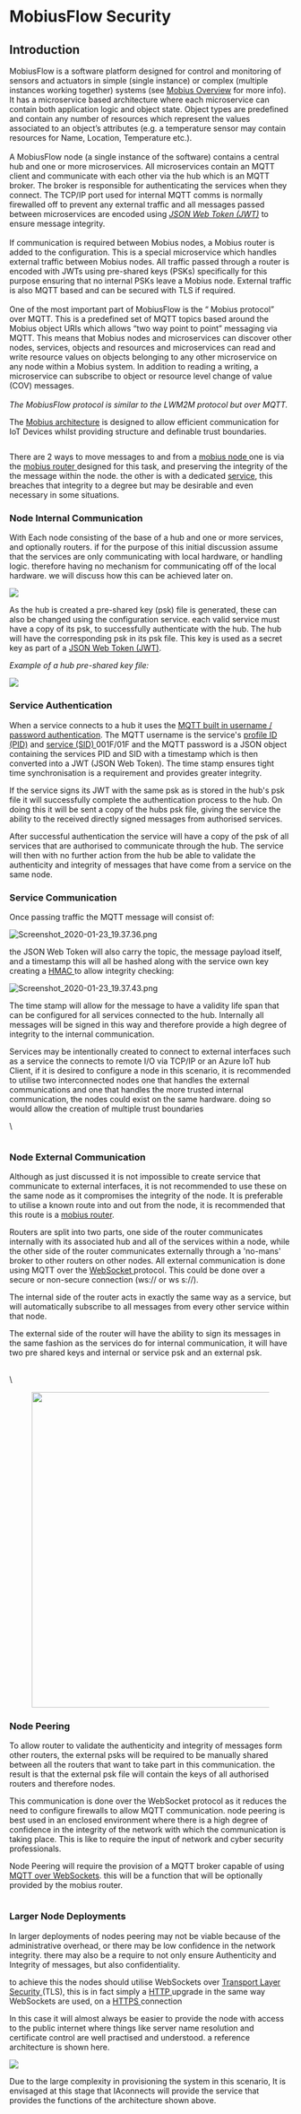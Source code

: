 # MobiusFlow Security

## Introduction <a href="#introduction" id="introduction"></a>

MobiusFlow is a software platform designed for control and monitoring of sensors and actuators in simple (single instance) or complex (multiple instances working together) systems (see [Mobius Overview](mobiusflow-overview.md) for more info). It has a microservice based architecture where each microservice can contain both application logic and object state. Object types are predefined and contain any number of resources which represent the values associated to an object’s attributes (e.g. a temperature sensor may contain resources for Name, Location, Temperature etc.).\
\
A MobiusFlow node (a single instance of the software) contains a central hub and one or more microservices. All microservices contain an MQTT client and communicate with each other via the hub which is an MQTT broker. The broker is responsible for authenticating the services when they connect. The TCP/IP port used for internal MQTT comms is normally firewalled off to prevent any external traffic and all messages passed between microservices are encoded using [_JSON Web Token (JWT)_](https://support.iaconnects.co.uk/hc/en-gb/articles/360020873392) to ensure message integrity.\
\
If communication is required between Mobius nodes, a Mobius router is added to the configuration. This is a special microservice which handles external traffic between Mobius nodes. All traffic passed through a router is encoded with JWTs using pre-shared keys (PSKs) specifically for this purpose ensuring that no internal PSKs leave a Mobius node. External traffic is also MQTT based and can be secured with TLS if required.\
\
One of the most important part of MobiusFlow is the “ Mobius protocol” over MQTT. This is a predefined set of MQTT topics based around the Mobius object URIs which allows “two way point to point” messaging via MQTT. This means that Mobius nodes and microservices can discover other nodes, services, objects and resources and microservices can read and write resource values on objects belonging to any other microservice on any node within a Mobius system. In addition to reading a writing, a microservice can subscribe to object or resource level change of value (COV) messages.\
\
_The MobiusFlow protocol is similar to the LWM2M protocol but over MQTT._

The [Mobius architecture](mobiusflow-architecture.md) is designed to allow efficient communication for IoT Devices whilst providing structure and definable trust boundaries.

<figure><img src="https://support.iaconnects.co.uk/hc/article_attachments/360047956252/Mobius-security-overview-01a.png" alt=""><figcaption></figcaption></figure>

There are 2 ways to move messages to and from a [mobius node ](https://support.iaconnects.co.uk/hc/en-gb/articles/360021111731)one is via the [mobius router ](https://support.iaconnects.co.uk/hc/en-gb/articles/360021111731)designed for this task, and preserving the integrity of the the message within the node. the other is with a dedicated [service](https://support.iaconnects.co.uk/hc/en-gb/articles/360021111731), this breaches that integrity to a degree but may be desirable and even necessary in some situations.&#x20;

&#x20;

### Node Internal Communication <a href="#node_internal_communication" id="node_internal_communication"></a>

&#x20;With Each node consisting of the base of a hub and one or more services, and optionally routers. if for the purpose of this initial discussion assume that the services are only communicating with local hardware, or handling logic. therefore having no mechanism for communicating off of the local hardware. we will discuss how this can be achieved later on.

![](https://support.iaconnects.co.uk/hc/article\_attachments/360048071231/Mobius-security-overview-02a.png)

As the hub is created a pre-shared key (psk) file is generated, these can also be changed using the configuration service. each valid service must have a copy of its psk, to successfully authenticate with the hub. The hub will have the corresponding psk in its psk file. This key is used as a secret key as part of a [JSON Web Token (JWT)](https://support.iaconnects.co.uk/hc/en-gb/articles/360020873392).

&#x20;_Example of a hub pre-shared key file:_

![](https://support.iaconnects.co.uk/hc/article\_attachments/360048072051/mobiusflow-json-example-hub-pre-shared-key.png)

### Service Authentication <a href="#service_authentication" id="service_authentication"></a>

&#x20;When a service connects to a hub it uses the [MQTT built in username / password authentication](https://www.hivemq.com/blog/mqtt-security-fundamentals-authentication-username-password/). The MQTT username is the service's [profile ID (PID)](https://support.iaconnects.co.uk/hc/en-gb/articles/360020867912) and [service (SID) ](https://support.iaconnects.co.uk/hc/en-gb/articles/360020867912)001F/01F and the MQTT password is a JSON object containing the services PID and SID with a timestamp which is then converted into a JWT (JSON Web Token). The time stamp ensures tight time synchronisation is a requirement and provides greater integrity.

If the service signs its JWT with the same psk as is stored in the hub's psk file it will successfully complete the authentication process to the hub. On doing this it will be sent a copy of the hubs psk file, giving the service the ability to the received directly signed messages from authorised services.

After successful authentication the service will have a copy of the psk of all services that are authorised to communicate through the hub. The service will then with no further action from the hub be able to validate the authenticity and integrity of messages that have come from a service on the same node.&#x20;

### Service Communication <a href="#service_communication" id="service_communication"></a>

Once passing traffic the MQTT message will consist of:

![Screenshot\_2020-01-23\_19.37.36.png](https://support.iaconnects.co.uk/hc/article\_attachments/360048074331/Screenshot\_2020-01-23\_19.37.36.png)

the JSON Web Token will also carry the topic, the message payload itself, and a timestamp this will all be hashed along with the service own key creating a [HMAC ](https://en.wikipedia.org/wiki/Hash-based\_message\_authentication\_code)to allow integrity checking:

![Screenshot\_2020-01-23\_19.37.43.png](https://support.iaconnects.co.uk/hc/article\_attachments/360047959192/Screenshot\_2020-01-23\_19.37.43.png)

The time stamp will allow for the message to have a validity life span that can be configured for all services connected to the hub. Internally all messages will be signed in this way and therefore provide a high degree of integrity to the internal communication.

Services may be intentionally created to connect to external interfaces such as a service the connects to remote I/O via TCP/IP or an Azure IoT hub Client, if it is desired to configure a node in this scenario, it is recommended to utilise two interconnected nodes one that handles the external communications and one that handles the more trusted internal communication, the nodes could exist on the same hardware. doing so would allow the creation of multiple trust boundaries

\


<figure><img src="https://support.iaconnects.co.uk/hc/article_attachments/360048071251/Mobius-security-overview-03a.png" alt=""><figcaption></figcaption></figure>

### Node External Communication <a href="#node_external_communication" id="node_external_communication"></a>

Although as just discussed it is not impossible to create service that communicate to external interfaces, it is not recommended to use these on the same node as it compromises the integrity of the node. It is preferable to utilise a known route into and out from the node, it is recommended that this route is a [mobius router](https://support.iaconnects.co.uk/hc/en-gb/articles/360021111731).

Routers are split into two parts, one side of the router communicates internally with its associated hub and all of the services within a node, while the other side of the router communicates externally through a 'no-mans' broker to other routers on other nodes. All external communication is done using MQTT over the [WebSocket ](https://en.wikipedia.org/wiki/WebSocket)protocol. This could be done over a secure or non-secure connection (ws:// or ws s://).

The internal side of the router acts in exactly the same way as a service, but will automatically subscribe to all messages from every other service within that node.

The external side of the router will have the ability to sign its messages in the same fashion as the services do for internal communication, it will have two pre shared keys and internal or service psk and an external psk.

\
\


<figure><img src="https://support.iaconnects.co.uk/hc/article_attachments/360048071271/Mobius-security-overview-04a.png" alt="" width="563"><figcaption></figcaption></figure>

### Node Peering <a href="#node_peering" id="node_peering"></a>

&#x20;To allow router to validate the authenticity and integrity of messages form other routers, the external psks will be required to be manually shared between all the routers that want to take part in this communication. the result is that the external psk file will contain the keys of all authorised routers and therefore nodes.

This communication is done over the WebSocket protocol as it reduces the need to configure firewalls to allow MQTT communication. node peering is best used in an enclosed environment where there is a high degree of confidence in the integrity of the network with which the communication is taking place. This is like to require the input of network and cyber security professionals.

Node Peering will require the provision of a MQTT broker capable of using [MQTT over WebSockets](http://www.hivemq.com/blog/mqtt-over-websockets-with-hivemq). this will be a function that will be optionally provided by the mobius router.\
&#x20;&#x20;

<figure><img src="https://support.iaconnects.co.uk/hc/article_attachments/360048071291/Mobius-security-overview-05a.png" alt=""><figcaption></figcaption></figure>

### Larger Node Deployments <a href="#larger_node_deployments" id="larger_node_deployments"></a>

&#x20;In larger deployments of nodes peering may not be viable because of the administrative overhead, or there may be low confidence in the network integrity. there may also be a require to not only ensure Authenticity and Integrity of messages, but also confidentiality.

to achieve this the nodes should utilise WebSockets over [Transport Layer Security ](https://en.wikipedia.org/wiki/Transport\_Layer\_Security)(TLS), this is in fact simply a [HTTP ](https://en.wikipedia.org/wiki/Hypertext\_Transfer\_Protocol)upgrade in the same way WebSockets are used, on a [HTTPS ](https://en.wikipedia.org/wiki/HTTPS)connection

In this case it will almost always be easier to provide the node with access to the public internet where things like server name resolution and certificate control are well practised and understood. a reference architecture is shown here.

![](https://support.iaconnects.co.uk/hc/article\_attachments/360048071311/Mobius-security-overview-06a.png)

&#x20;Due to the large complexity in provisioning the system in this scenario, It is envisaged at this stage that IAconnects will provide the service that provides the functions of the architecture shown above.
